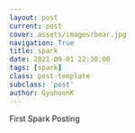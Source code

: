 ```yaml
---
layout: post
current: post
cover: assets/images/bear.jpg
navigation: True
title: spark
date: 2021-09-01 22:30:00
tags: [spark]
class: post-template
subclass: 'post'
author: GyuhoonK
---
```


First Spark Posting
